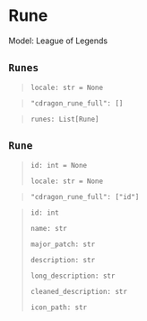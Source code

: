 # Rune
Model: League of Legends

## `Runes` <Badge text="Pyot Core" vertical="middle"/> <Badge text="GET" vertical="middle"/> <Badge text="Iterable" type="warning" vertical="middle"/>
>`locale: str = None` <Badge text="param" type="warning" vertical="middle"/>

>`"cdragon_rune_full": []` <Badge text="endpoint" type="error" vertical="middle"/>

>`runes: List[Rune]` <Badge text="Iterator" type="warning" vertical="middle"/>

## `Rune` <Badge text="Pyot Core" vertical="middle"/> <Badge text="GET" vertical="middle"/>
>`id: int = None` <Badge text="param" type="warning" vertical="middle"/>
>
>`locale: str = None` <Badge text="param" type="warning" vertical="middle"/>

>`"cdragon_rune_full": ["id"]` <Badge text="endpoint" type="error" vertical="middle"/>

>`id: int`
>
>`name: str`
>
>`major_patch: str`
>
>`description: str`
>
>`long_description: str`
>
>`cleaned_description: str`
>
>`icon_path: str`
